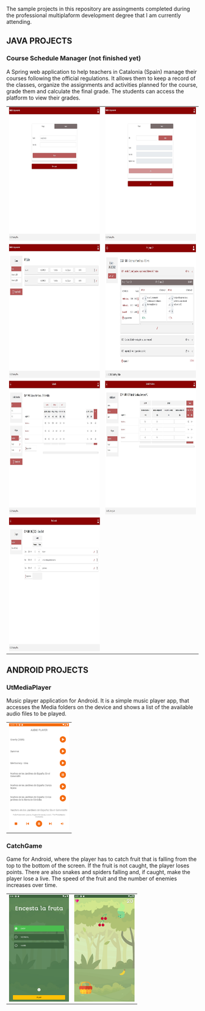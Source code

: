 <p>The sample projects in this repository are assingments completed during the professional multiplaform development degree that I am currently attending.</p>

<h2>JAVA PROJECTS</h2>

<h3>Course Schedule Manager (not finished yet)</h3>
<p>A Spring web application to help teachers in Catalonia (Spain) manage their courses following the official regulations. It allows them to keep a record of the classes, organize the assignments and activities planned for the course, grade them and calculate the final grade. The students can access the platform to view their grades.<br></p>

<table align="center">
     <tr>
          <td>
               <img src="https://github.com/IreneOrtaCintado/SampleProjects/blob/master/docs/assets/images/gestorprogramaciones/login_screen.jpg"
          alt="CSM-Login" title="CSM-Login" style="height:25em;">
          </td>
          <td>
               <img src="https://github.com/IreneOrtaCintado/SampleProjects/blob/master/docs/assets/images/gestorprogramaciones/new_user_screen.jpg"
          alt="CSM-Login" title="CSM-Login" style="height:25em;">
          </td>
     </tr>
     <tr>
          <td>
               <img src="https://github.com/IreneOrtaCintado/SampleProjects/blob/master/docs/assets/images/gestorprogramaciones/main_screen.jpg"
          alt="CSM-Login" title="CSM-Login" style="height:25em;">
          </td>
          <td>
               <img src="https://github.com/IreneOrtaCintado/SampleProjects/blob/master/docs/assets/images/gestorprogramaciones/programacion_screen.jpg"
          alt="CSM-Login" title="CSM-Login" style="height:25em;">
          </td>
     </tr>
     <tr>
          <td>
               <img src="https://github.com/IreneOrtaCintado/SampleProjects/blob/master/docs/assets/images/gestorprogramaciones/evalaucion_screen.jpg"
          alt="CSM-Login" title="CSM-Login" style="height:25em;">
          </td>
          <td>
               <img src="https://github.com/IreneOrtaCintado/SampleProjects/blob/master/docs/assets/images/gestorprogramaciones/evalaucion_act_screen.jpg"
          alt="CSM-Login" title="CSM-Login" style="height:25em;">
          </td>
     </tr>
     <tr>
          <td>
               <img src="https://github.com/IreneOrtaCintado/SampleProjects/blob/master/docs/assets/images/gestorprogramaciones/diario_screen.jpg"
          alt="CSM-Login" title="CSM-Login" style="height:25em;">
          </td>
          <td></td>
     </tr>
</table>

<h2>ANDROID PROJECTS</h2>

<h3>UtMediaPlayer</h3>
<p>Music player application for Android. It is a simple music player app, that accesses the Media folders on the device and shows a list of the available audio files to be played.<br></p>

<table align="center">
     <tr>
          <td>
               <img src="https://github.com/IreneOrtaCintado/SampleProjects/blob/master/docs/assets/images/utmediaplayer/mediaPlayer.png" 
                    alt="Mediaplayer" title="Mediaplayer" style="height:20em;">
         </td>
     </tr>
</table>

<h3>CatchGame</h3>
<p>Game for Android, where the player has to catch fruit that is falling from the top to the bottom of the screen. If the fruit is not caught, the player loses points. There are also snakes and spiders falling and, if caught, make the player lose a live. The speed of the fruit and the number of enemies increases over time.<br></p>

<table align="center">
  <tr>
    <td>
      <img src="https://github.com/IreneOrtaCintado/SampleProjects/blob/master/docs/assets/images/catchgame/start.png" 
           alt="CatchGame-StartScreen" title="CatchGame-StartScreen" style="height:20em;">
    </td>
    <td>
      <img src="https://github.com/IreneOrtaCintado/SampleProjects/blob/master/docs/assets/images/catchgame/game.png" 
           alt="CatchGame-GameScreen"" title="CatchGame-GameScreen" style="height:20em;">
    </td>
  </tr>
</table>
